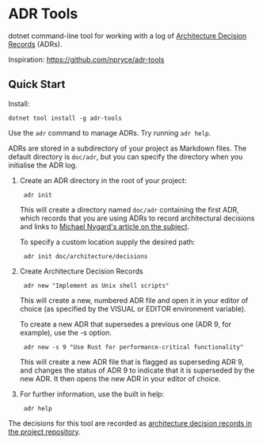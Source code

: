ADR Tools
=========

dotnet command-line tool for working with a log of [Architecture Decision Records][ADRs] (ADRs).

Inspiration: https://github.com/npryce/adr-tools

Quick Start
-----------

Install:

```
dotnet tool install -g adr-tools
```

Use the `adr` command to manage ADRs. Try running `adr help`.

ADRs are stored in a subdirectory of your project as Markdown files.
The default directory is `doc/adr`, but you can specify the directory
when you initialise the ADR log.

1. Create an ADR directory in the root of your project:

        adr init 

   This will create a directory named `doc/adr`
   containing the first ADR, which records that you are using ADRs
   to record architectural decisions and links to
   [Michael Nygard's article on the subject][ADRs].

   To specify a custom location supply the desired path:

        adr init doc/architecture/decisions

2. Create Architecture Decision Records

        adr new "Implement as Unix shell scripts"

   This will create a new, numbered ADR file and open it in your
   editor of choice (as specified by the VISUAL or EDITOR environment
   variable).

   To create a new ADR that supersedes a previous one (ADR 9, for example),
   use the -s option.

        adr new -s 9 "Use Rust for performance-critical functionality"

   This will create a new ADR file that is flagged as superseding
   ADR 9, and changes the status of ADR 9 to indicate that it is
   superseded by the new ADR. It then opens the new ADR in your
   editor of choice.

3. For further information, use the built in help:

        adr help


The decisions for this tool are recorded as [architecture decision records in the project repository](doc/adr/).

[ADRs]: http://thinkrelevance.com/blog/2011/11/15/documenting-architecture-decisions
